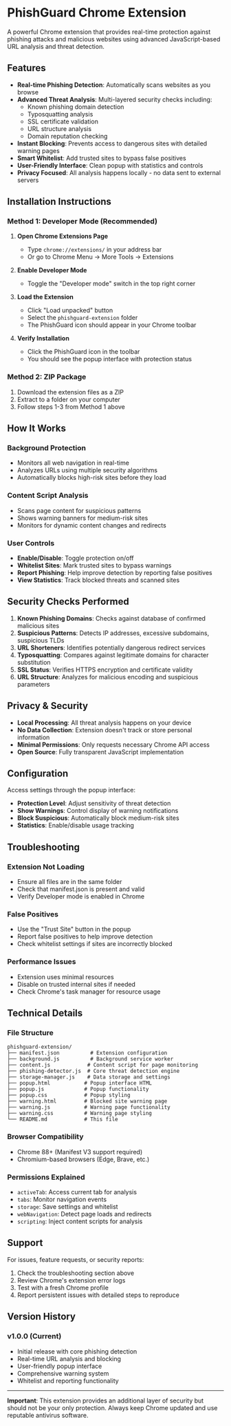 # PhishGuard Chrome Extension

A powerful Chrome extension that provides real-time protection against phishing attacks and malicious websites using advanced JavaScript-based URL analysis and threat detection.

## Features

- **Real-time Phishing Detection**: Automatically scans websites as you browse
- **Advanced Threat Analysis**: Multi-layered security checks including:
  - Known phishing domain detection
  - Typosquatting analysis
  - SSL certificate validation
  - URL structure analysis
  - Domain reputation checking
- **Instant Blocking**: Prevents access to dangerous sites with detailed warning pages
- **Smart Whitelist**: Add trusted sites to bypass false positives
- **User-Friendly Interface**: Clean popup with statistics and controls
- **Privacy Focused**: All analysis happens locally - no data sent to external servers

## Installation Instructions

### Method 1: Developer Mode (Recommended)

1. **Open Chrome Extensions Page**
   - Type `chrome://extensions/` in your address bar
   - Or go to Chrome Menu → More Tools → Extensions

2. **Enable Developer Mode**
   - Toggle the "Developer mode" switch in the top right corner

3. **Load the Extension**
   - Click "Load unpacked" button
   - Select the `phishguard-extension` folder
   - The PhishGuard icon should appear in your Chrome toolbar

4. **Verify Installation**
   - Click the PhishGuard icon in the toolbar
   - You should see the popup interface with protection status

### Method 2: ZIP Package

1. Download the extension files as a ZIP
2. Extract to a folder on your computer
3. Follow steps 1-3 from Method 1 above

## How It Works

### Background Protection
- Monitors all web navigation in real-time
- Analyzes URLs using multiple security algorithms
- Automatically blocks high-risk sites before they load

### Content Script Analysis
- Scans page content for suspicious patterns
- Shows warning banners for medium-risk sites
- Monitors for dynamic content changes and redirects

### User Controls
- **Enable/Disable**: Toggle protection on/off
- **Whitelist Sites**: Mark trusted sites to bypass warnings
- **Report Phishing**: Help improve detection by reporting false positives
- **View Statistics**: Track blocked threats and scanned sites

## Security Checks Performed

1. **Known Phishing Domains**: Checks against database of confirmed malicious sites
2. **Suspicious Patterns**: Detects IP addresses, excessive subdomains, suspicious TLDs
3. **URL Shorteners**: Identifies potentially dangerous redirect services
4. **Typosquatting**: Compares against legitimate domains for character substitution
5. **SSL Status**: Verifies HTTPS encryption and certificate validity
6. **URL Structure**: Analyzes for malicious encoding and suspicious parameters

## Privacy & Security

- **Local Processing**: All threat analysis happens on your device
- **No Data Collection**: Extension doesn't track or store personal information
- **Minimal Permissions**: Only requests necessary Chrome API access
- **Open Source**: Fully transparent JavaScript implementation

## Configuration

Access settings through the popup interface:

- **Protection Level**: Adjust sensitivity of threat detection
- **Show Warnings**: Control display of warning notifications
- **Block Suspicious**: Automatically block medium-risk sites
- **Statistics**: Enable/disable usage tracking

## Troubleshooting

### Extension Not Loading
- Ensure all files are in the same folder
- Check that manifest.json is present and valid
- Verify Developer mode is enabled in Chrome

### False Positives
- Use the "Trust Site" button in the popup
- Report false positives to help improve detection
- Check whitelist settings if sites are incorrectly blocked

### Performance Issues
- Extension uses minimal resources
- Disable on trusted internal sites if needed
- Check Chrome's task manager for resource usage

## Technical Details

### File Structure
```
phishguard-extension/
├── manifest.json          # Extension configuration
├── background.js          # Background service worker
├── content.js            # Content script for page monitoring
├── phishing-detector.js  # Core threat detection engine
├── storage-manager.js    # Data storage and settings
├── popup.html           # Popup interface HTML
├── popup.js             # Popup functionality
├── popup.css            # Popup styling
├── warning.html         # Blocked site warning page
├── warning.js           # Warning page functionality
├── warning.css          # Warning page styling
└── README.md            # This file
```

### Browser Compatibility
- Chrome 88+ (Manifest V3 support required)
- Chromium-based browsers (Edge, Brave, etc.)

### Permissions Explained
- `activeTab`: Access current tab for analysis
- `tabs`: Monitor navigation events
- `storage`: Save settings and whitelist
- `webNavigation`: Detect page loads and redirects
- `scripting`: Inject content scripts for analysis

## Support

For issues, feature requests, or security reports:
1. Check the troubleshooting section above
2. Review Chrome's extension error logs
3. Test with a fresh Chrome profile
4. Report persistent issues with detailed steps to reproduce

## Version History

### v1.0.0 (Current)
- Initial release with core phishing detection
- Real-time URL analysis and blocking
- User-friendly popup interface
- Comprehensive warning system
- Whitelist and reporting functionality

---

**Important**: This extension provides an additional layer of security but should not be your only protection. Always keep Chrome updated and use reputable antivirus software.